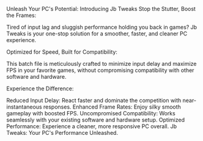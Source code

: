 Unleash Your PC's Potential: Introducing Jb Tweaks
Stop the Stutter, Boost the Frames:

Tired of input lag and sluggish performance holding you back in games? Jb Tweaks is your one-stop solution for a smoother, faster, and cleaner PC experience.

Optimized for Speed, Built for Compatibility:

This batch file is meticulously crafted to minimize input delay and maximize FPS in your favorite games, without compromising compatibility with other software and hardware.

Experience the Difference:

Reduced Input Delay: React faster and dominate the competition with near-instantaneous responses.
Enhanced Frame Rates: Enjoy silky smooth gameplay with boosted FPS.
Uncompromised Compatibility: Works seamlessly with your existing software and hardware setup.
Optimized Performance: Experience a cleaner, more responsive PC overall.
Jb Tweaks: Your PC's Performance Unleashed.
